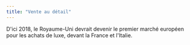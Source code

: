 ```yaml
---
title: "Vente au détail"
---
```


D'ici 2018, le Royaume-Uni devrait devenir le premier marché européen pour les achats de luxe, devant la France et l'Italie.
